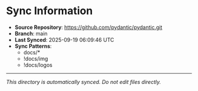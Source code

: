 # Sync Information

- **Source Repository**: https://github.com/pydantic/pydantic.git
- **Branch**: main
- **Last Synced**: 2025-09-19 06:09:46 UTC
- **Sync Patterns**:
  - docs/*
  - !docs/img
  - !docs/logos

---
*This directory is automatically synced. Do not edit files directly.*
